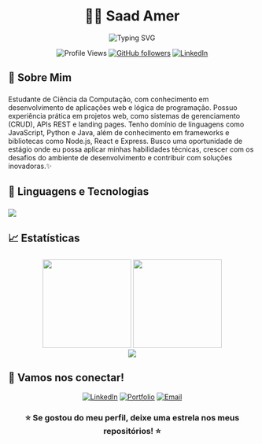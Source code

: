 <h1 align="center">👨‍💻 Saad Amer </h1>
<div align="center">
  <img src="https://readme-typing-svg.herokuapp.com?font=Fira+Code&size=32&duration=2800&pause=2000&color=A9FEF7&center=true&vCenter=true&width=940&lines=Ol%C3%A1!+Eu+sou+Saad%F0%9F%91%8B;Desenvolvedor+FullStack+%F0%9F%9A%80;Criando+solu%C3%A7%C3%B5es+inovadoras+%E2%9C%A8" alt="Typing SVG" />
</div>
<div align="center">
  
  ![Profile Views](https://komarev.com/ghpvc/?username=SaadZ3&color=brightgreen&style=flat-square)
  [![GitHub followers](https://img.shields.io/github/followers/SaadZ3?label=Followers&style=social)](https://github.com/SaadZ3)
  [![LinkedIn](https://img.shields.io/badge/-LinkedIn-blue?style=flat-square&logo=Linkedin&logoColor=white)]([https://linkedin.com/in/seu-perfil](https://www.linkedin.com/in/saad-amer-102482279/))
  
</div>


###


###

<h2 align="left">👋 Sobre Mim</h2>

###

<p align="left">Estudante de Ciência da Computação, com conhecimento em desenvolvimento de aplicações web e lógica de
 programação. Possuo experiência prática em projetos web, como sistemas de gerenciamento (CRUD), APIs
 REST e landing pages. Tenho domínio de linguagens como JavaScript, Python e Java, além de conhecimento
 em frameworks e bibliotecas como Node.js, React e Express. Busco uma oportunidade de estágio onde
 eu possa aplicar minhas habilidades técnicas, crescer com os desafios do ambiente de desenvolvimento e
 contribuir com soluções inovadoras.✨ </p>

###

<h2 align="left">🤖 Linguagens e Tecnologias</h2>

###

<div>
  <img src="https://skillicons.dev/icons?i=js,ts,nodejs,express,react,angular,java,spring,python,git" />
</div>




<h2 align="left">📈 Estatísticas</h2>

###


<div align="center">
  <img height="180em" src="https://github-readme-stats.vercel.app/api?username=SaadZ3&show_icons=true&theme=tokyonight&include_all_commits=true&count_private=true&hide_border=true&bg_color=0d1117"/>
  <img height="180em" src="https://github-readme-stats.vercel.app/api/top-langs/?username=SaadZ3&layout=compact&langs_count=8&theme=tokyonight&hide_border=true&bg_color=0d1117"/>
</div>

<div align="center">
  <img src="https://github-readme-streak-stats.herokuapp.com/?user=SaadZ3&theme=tokyonight&hide_border=true&background=0d1117" />
</div>

###
<h2 align="left">🤝 Vamos nos conectar! </h2>
<div align="center">

[![LinkedIn](https://img.shields.io/badge/-LinkedIn-0077B5?style=for-the-badge&logo=linkedin&logoColor=white)](https://linkedin.com/in/saad-amer-102482279/)
[![Portfolio](https://img.shields.io/badge/-Portfolio-000000?style=for-the-badge&logo=react&logoColor=white)](https://seu-portfolio.com)
[![Email](https://img.shields.io/badge/-Email-D14836?style=for-the-badge&logo=gmail&logoColor=white)](mailto:saadmu139@gmail.com)

</div>


<h3 align="center"> ⭐ Se gostou do meu perfil, deixe uma estrela nos meus repositórios! ⭐
  

